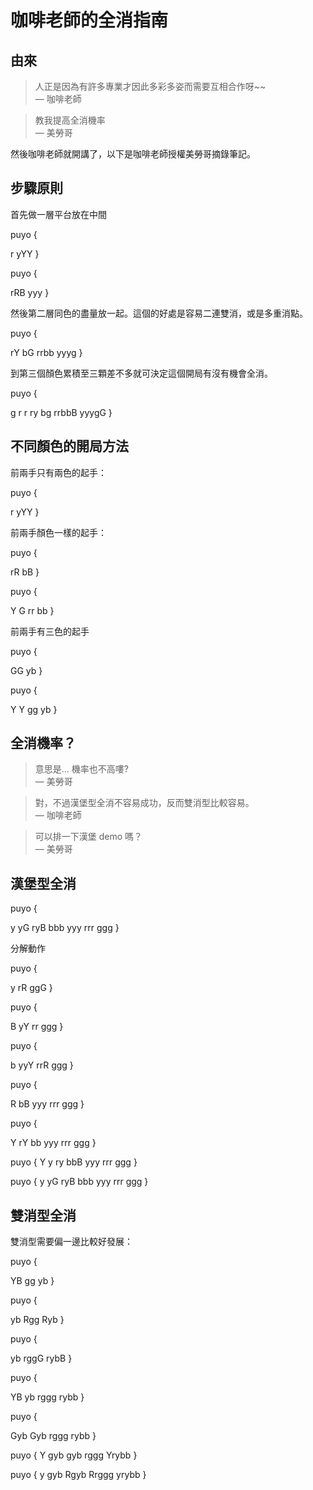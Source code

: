 # 咖啡老師的全消指南

## 由來

> 人正是因為有許多專業才因此多彩多姿而需要互相合作呀~~  
— 咖啡老師

> 教我提高全消機率  
— 美勞哥

然後咖啡老師就開講了，以下是咖啡老師授權美勞哥摘錄筆記。

## 步驟原則

首先做一層平台放在中間

puyo {



 r
 yYY
}

puyo {



 rRB
 yyy
}

然後第二層同色的盡量放一起。這個的好處是容易二連雙消，或是多重消點。

puyo {

   rY
   bG
 rrbb
 yyyg
}

到第三個顏色累積至三顆差不多就可決定這個開局有沒有機會全消。

puyo {

   g
   r
   r
   ry
   bg
 rrbbB
 yyygG
}

## 不同顏色的開局方法

前兩手只有兩色的起手：

puyo {



 r
 yYY
}

前兩手顏色一樣的起手：

puyo {



 rR
 bB
}

puyo {

 Y
 G
 rr
 bb
}

前兩手有三色的起手

puyo {



 GG
 yb
}

puyo {

 Y
 Y
 gg
 yb
}

## 全消機率？

> 意思是... 機率也不高嘍?  
— 美勞哥

> 對，不過漢堡型全消不容易成功，反而雙消型比較容易。  
— 咖啡老師

> 可以排一下漢堡 demo 嗎？  
— 美勞哥

## 漢堡型全消

puyo {

  y
  yG
 ryB
 bbb
 yyy
 rrr
 ggg
}

分解動作

puyo {




 y
 rR
 ggG
}

puyo {



 B
 yY
 rr
 ggg
}

puyo {



 b
 yyY
 rrR
 ggg
}

puyo {


 R
 bB
 yyy
 rrr
 ggg
}

puyo {

  Y
 rY
 bb
 yyy
 rrr
 ggg
}

puyo {
  Y
  y
 ry
 bbB
 yyy
 rrr
 ggg
}

puyo {
  y
  yG
 ryB
 bbb
 yyy
 rrr
 ggg
}

## 雙消型全消

雙消型需要偏一邊比較好發展：

puyo {


   YB
   gg
   yb
}

puyo {


   yb
  Rgg
  Ryb
}

puyo {


   yb
  rggG
  rybB
}

puyo {

   YB
   yb
  rggg
  rybb
}

puyo {

  Gyb
  Gyb
  rggg
  rybb
}

puyo {
  Y
  gyb
  gyb
  rggg
 Yrybb
}

puyo {
  y
  gyb
 Rgyb
 Rrggg
 yrybb
}